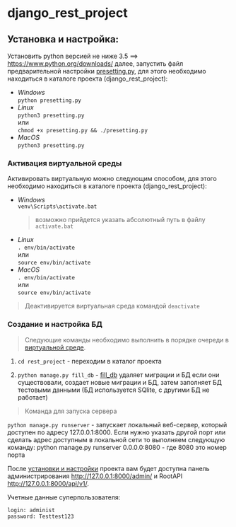 # django_rest_project

## Установка и настройка:

Установить python версией не ниже 3.5 ==> https://www.python.org/downloads/ далее, запустить файл предварительной настройки [presetting.py](https://github.com/mikibouns/django_rest_project/blob/master/presetting.py), для этого необходимо находиться в каталоге проекта (django_rest_project):
  + *Windows*  
     ```python presetting.py```
  + *Linux*  
     ```python3 presetting.py```   
     или  
     ```chmod +x presetting.py && ./presetting.py```  
  + *MacOS*  
     ```python3 presetting.py```  

### Активация виртуальной среды
Активировать виртуальную можно следующим способом, для этого необходимо находиться в каталоге проекта (django_rest_project):  
  + *Windows*  
      ```venv\Scripts\activate.bat```
      > возможно прийдется указать абсолютный путь в файлу `activate.bat`
  + *Linux*  
      ```. env/bin/activate```  
      или  
      ```source env/bin/activate```  
  + *MacOS*  
     ```. env/bin/activate```  
     или  
     ```source env/bin/activate```
> Деактивируется виртуальная среда командой `deactivate`

### Создание и настройка БД

> Следующие команды необходимо выполнить в порядке очереди в [виртуальной среде](#Активация-виртуальной-среды). 

1) `cd rest_project` - переходим в каталог проекта

2) `python manage.py fill_db` - [fill_db](https://github.com/mikibouns/django_rest_project/blob/master/rest_project/main_app/management/commands/fill_db.py) удаляет миграции и БД если они существовали, 
   создает новые миграции и БД, затем заполняет БД тестовыми данными (БД используется SQlite, с другими БД не работает)

> Команда для запуска сервера

`python manage.py runserver` - запускает локальный веб-сервер,
который доступен по адресу 127.0.0.1:8000.
Если нужно указать другой порт или сделать
адрес доступным в локальной сети то выполняем следующую команду:
python manage.py runserver 0.0.0.0:8080 - где 8080 это номер порта

После [установки и настройки](#Установка-и-настройка) проекта вам будет доступна панель администрирования http://127.0.0.1:8000/admin/ и RootAPI http://127.0.0.1:8000/api/v1/.

Учетные данные суперпользователя: 
```
login: administ
password: Testtest123
```
